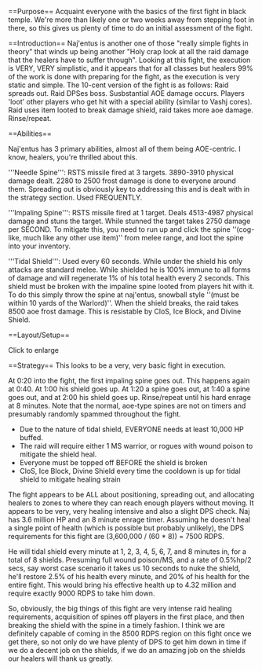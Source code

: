 ==Purpose==
Acquaint everyone with the basics of the first fight in black temple. We're more than likely one or two weeks away from stepping foot in there, so this gives us plenty of time to do an initial assessment of the fight.

==Introduction==
Naj'entus is another one of those "really simple fights in theory" that winds up being another "Holy crap look at all the raid damage that the healers have to suffer through". Looking at this fight, the execution is VERY, VERY simplistic, and it appears that for all classes but healers 99% of the work is done with preparing for the fight, as the execution is very static and simple. The 10-cent version of the fight is as follows: Raid spreads out. Raid DPSes boss. Susbstantial AOE damage occurs. Players 'loot' other players who get hit with a special ability (similar to Vashj cores). Raid uses item looted to break damage shield, raid takes more aoe damage. Rinse/repeat.

==Abilities==

Naj'entus has 3 primary abilities, almost all of them being AOE-centric. I know, healers, you're thrilled about this.

'''Needle Spine''': RSTS missile fired at 3 targets. 3890-3910 physical damage dealt. 2280 to 2500 frost damage is done to everyone around them. Spreading out is obviously key to addressing this and is dealt with in the strategy section. Used FREQUENTLY.

'''Impaling Spine''': RSTS missile fired at 1 target. Deals 4513-4987 physical damage and stuns the target. While stunned the target takes 2750 damage per SECOND. To mitigate this, you need to run up and click the spine ''(cog-like, much like any other use item)'' from melee range, and loot the spine into your inventory.

'''Tidal Shield''': Used every 60 seconds. While under the shield his only attacks are standard melee. While shielded he is 100% immune to all forms of damage and will regenerate 1% of his total health every 2 seconds. This shield must be broken with the impaline spine looted from players hit with it. To do this simply throw the spine at naj'entus, snowball style ''(must be within 10 yards of the Warlord)''. When the shield breaks, the raid takes 8500 aoe frost damage. This is resistable by CloS, Ice Block, and Divine Shield.

==Layout/Setup==


Click to enlarge


==Strategy==
This looks to be a very, very basic fight in execution. 

At 0:20 into the fight, the first impaling spine goes out. This happens again at 0:40. At 1:00 his shield goes up. At 1:20 a spine goes out, at 1:40 a spine goes out, and at 2:00 his shield goes up. Rinse/repeat until his hard enrage at 8 minutes. Note that the normal, aoe-type spines are not on timers and presumably randomly spammed throughout the fight.

- Due to the nature of tidal shield, EVERYONE needs at least 10,000 HP buffed.
- The raid will require either 1 MS warrior, or rogues with wound poison to mitigate the shield heal.
- Everyone must be topped off BEFORE the shield is broken
- CloS, Ice Block, Divine Shield every time the cooldown is up for tidal shield to mitigate healing strain

The fight appears to be ALL about positioning, spreading out, and allocating healers to zones to where they can reach enough players without moving. It appears to be very, very healing intensive and also a slight DPS check. Naj has 3.6 million HP and an 8 minute enrage timer. Assuming he doesn't heal a single point of health (which is possible but probably unlikely), the DPS requirements for this fight are (3,600,000 / (60 * 8)) = 7500 RDPS.

He will tidal shield every minute at 1, 2, 3, 4, 5, 6, 7, and 8 minutes in, for a total of 8 shields. Presuming full wound poison/MS, and a rate of 0.5%hp/2 secs, say worst case scenario it takes us 10 seconds to nuke the shield, he'll restore 2.5% of his health every minute, and 20% of his health for the entire fight. This would bring his effective health up to 4.32 million and require exactly 9000 RDPS to take him down. 

So, obviously, the big things of this fight are very intense raid healing requirements, acquisition of spines off players in the first place, and then breaking the shield with the spine in a timely fashion. I think we are definitely capable of coming in the 8500 RDPS region on this fight once we get there, so not only do we have plenty of DPS to get him down in time if we do a decent job on the shields, if we do an amazing job on the shields our healers will thank us greatly.